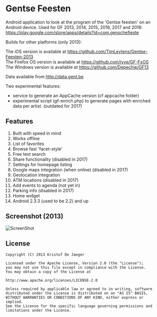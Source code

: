 Gentse Feesten
==============

Android application to look at the program of the 'Gentse feesten' on an Android device.
Used for GF 2013, 2014, 2015, 2016, 2017 and 2018: https://play.google.com/store/apps/details?id=com.genschefieste

Builds for other platforms (only 2013):

The iOS version is available at https://github.com/TimLeytens/Gentse-Feesten-2013  
The Firefox OS version is available at https://github.com/jyve/GF-FxOS  
The Windows version is available at https://github.com/Depechie/GF13

Data available from http://data.gent.be

Two experimental features:

- service to generate an AppCache version (cf appcache folder)
- experimental script (gf-enrich.php) to generate pages with enriched data per artist.
  (outdated for 2017)

Features
--------

1. Built with speed in mind
2. Works offline
3. List of favorites
4. Browse fast 'facet-style'
5. Free text search
6. Share functionality (disabled in 2017)
7. Settings for homepage listing
8. Google maps integration (when online) (disabled in 2017)
9. Geolocation integration
10. ATM locations (disabled in 2017)
11. Add events to agenda (not yet in)
12. Parking info (disabled in 2017)
13. Home widget
14. Android 2.3.3 (used to be 2.2) and up

Screenshot (2013)
-----------------

![ScreenShot](https://realize.be/sites/default/files/Screenshot_2013-06-19-15-35-04.png)

License
-------

    Copyright (C) 2013 Kristof De Jaeger

    Licensed under the Apache License, Version 2.0 (the "License");
    you may not use this file except in compliance with the License.
    You may obtain a copy of the License at

    http://www.apache.org/licenses/LICENSE-2.0

    Unless required by applicable law or agreed to in writing, software
    distributed under the License is distributed on an "AS IS" BASIS,
    WITHOUT WARRANTIES OR CONDITIONS OF ANY KIND, either express or implied.
    See the License for the specific language governing permissions and
    limitations under the License.
